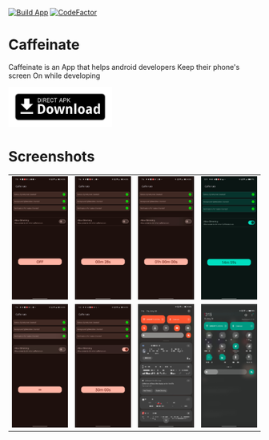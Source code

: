 [![Build App](https://github.com/abdalmoniem/Caffeinate/actions/workflows/android.yml/badge.svg)](https://github.com/abdalmoniem/Caffeinate/actions/workflows/android.yml) [![CodeFactor](https://www.codefactor.io/repository/github/abdalmoniem/caffeinate/badge)](https://www.codefactor.io/repository/github/abdalmoniem/caffeinate)

# Caffeinate

Caffeinate is an App that helps android developers Keep their phone's screen On while developing

[<img alt="Download from GitHub" height="80" src="assets/direct-apk-download.png"/>](https://github.com/abdalmoniem/Caffeinate/releases/latest)

# Screenshots

<table>
    <tr>
        <td>
            <img src="assets/Screenshot_2024-05-30-19-15-57-25.jpg" alt="Caffeinate Screenshot 01" width="180"/>
        </td>
        <td>
            <img src="assets/Screenshot_2024-05-30-19-16-02-06.jpg" alt="Caffeinate Screenshot 02" width="180"/>
        </td>
        <td>
            <img src="assets/Screenshot_2024-05-30-19-16-07-14.jpg" alt="Caffeinate Screenshot 03" width="180"/>
        </td>
        <td>
            <img src="assets/Screenshot_2024-05-31-12-19-19-09.jpg" alt="Caffeinate Screenshot 04" width="180"/>
        </td>
    </tr>
    <tr> 
        <td>
            <img src="assets/Screenshot_2024-05-30-19-16-12-81.jpg" alt="Caffeinate Screenshot 05" width="180"/>
        </td>
        <td>
            <img src="assets/Screenshot_2024-05-30-19-43-23-53.jpg" alt="Caffeinate Screenshot 06" width="180"/>
        </td>
        <td>
            <img src="assets/Screenshot_2024-05-30-19-44-41-86.jpg" alt="Caffeinate Screenshot 07" width="180"/>
        </td>
        <td>
            <img src="assets/Screenshot_2024-05-31-12-15-47-02.jpg" alt="Caffeinate Screenshot 08" width="180"/>
        </td>
    </tr>
</table>
